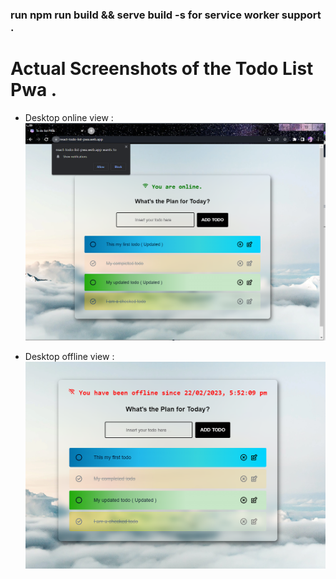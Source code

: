 
### run npm run build && serve build -s for service worker support .

# Actual Screenshots of the Todo List Pwa .

- Desktop online view :
  ![Desktop view](public/assets/screenshots/desktop-view.PNG "Desktop view of the app")

- Desktop offline view :
  ![Offline desktop view](public/assets/screenshots/desktop-offline-view.PNG "Desktop offline view of the app")

